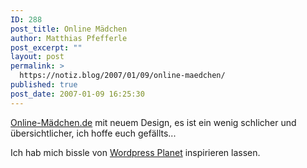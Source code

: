 ```yaml
---
ID: 288
post_title: Online Mädchen
author: Matthias Pfefferle
post_excerpt: ""
layout: post
permalink: >
  https://notiz.blog/2007/01/09/online-maedchen/
published: true
post_date: 2007-01-09 16:25:30
---
```

<!-- wp:paragraph -->
<p><a href="http://www.online-mädchen.de">Online-Mädchen.de</a> mit neuem Design, es ist ein wenig schlicher und übersichtlicher, ich hoffe euch gefällts...</p>
<!-- /wp:paragraph -->

<!-- wp:paragraph -->
<p>Ich hab mich bissle von <a href="http://planet.wordpress.org/">Wordpress Planet</a> inspirieren lassen.</p>
<!-- /wp:paragraph -->